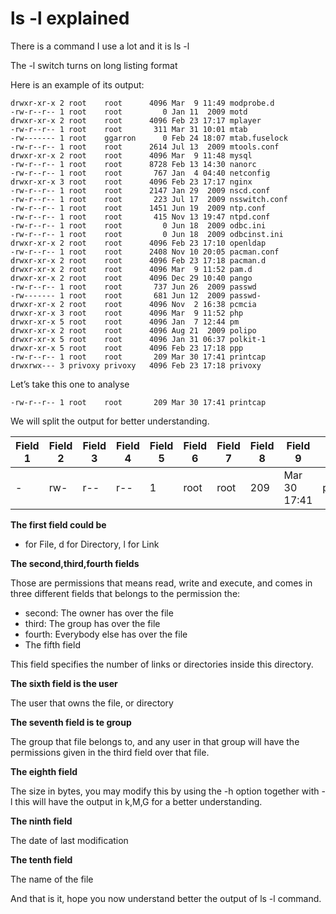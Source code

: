 # ls -l explained

There is a command I use a lot and it is ls -l

The -l switch turns on long listing format

Here is an example of its output:
```
drwxr-xr-x 2 root    root      4096 Mar  9 11:49 modprobe.d
-rw-r--r-- 1 root    root         0 Jan 11  2009 motd
drwxr-xr-x 2 root    root      4096 Feb 23 17:17 mplayer
-rw-r--r-- 1 root    root       311 Mar 31 10:01 mtab
-rw------- 1 root    ggarron      0 Feb 24 18:07 mtab.fuselock
-rw-r--r-- 1 root    root      2614 Jul 13  2009 mtools.conf
drwxr-xr-x 2 root    root      4096 Mar  9 11:48 mysql
-rw-r--r-- 1 root    root      8728 Feb 13 14:30 nanorc
-rw-r--r-- 1 root    root       767 Jan  4 04:40 netconfig
drwxr-xr-x 3 root    root      4096 Feb 23 17:17 nginx
-rw-r--r-- 1 root    root      2147 Jan 29  2009 nscd.conf
-rw-r--r-- 1 root    root       223 Jul 17  2009 nsswitch.conf
-rw-r--r-- 1 root    root      1451 Jun 19  2009 ntp.conf
-rw-r--r-- 1 root    root       415 Nov 13 19:47 ntpd.conf
-rw-r--r-- 1 root    root         0 Jun 18  2009 odbc.ini
-rw-r--r-- 1 root    root         0 Jun 18  2009 odbcinst.ini
drwxr-xr-x 2 root    root      4096 Feb 23 17:10 openldap
-rw-r--r-- 1 root    root      2408 Nov 10 20:05 pacman.conf
drwxr-xr-x 2 root    root      4096 Feb 23 17:18 pacman.d
drwxr-xr-x 2 root    root      4096 Mar  9 11:52 pam.d
drwxr-xr-x 2 root    root      4096 Dec 29 10:40 pango
-rw-r--r-- 1 root    root       737 Jun 26  2009 passwd
-rw------- 1 root    root       681 Jun 12  2009 passwd-
drwxr-xr-x 2 root    root      4096 Nov  2 16:38 pcmcia
drwxr-xr-x 3 root    root      4096 Mar  9 11:52 php
drwxr-xr-x 5 root    root      4096 Jan  7 12:44 pm
drwxr-xr-x 2 root    root      4096 Aug 21  2009 polipo
drwxr-xr-x 5 root    root      4096 Jan 31 06:37 polkit-1
drwxr-xr-x 5 root    root      4096 Feb 23 17:18 ppp
-rw-r--r-- 1 root    root       209 Mar 30 17:41 printcap
drwxrwx--- 3 privoxy privoxy   4096 Feb 23 17:18 privoxy
```

Let’s take this one to analyse
```
-rw-r--r-- 1 root    root       209 Mar 30 17:41 printcap
```

We will split the output for better understanding.


| Field 1 |	Field 2|	Field 3 |	Field 4|	Field 5	|Field 6|	Field 7	|Field 8|	Field 9	|Field 10|
|-- |--|--|--|--|--|--|--|--|--|
|-	|rw-|	r--	|r--|	1	|root|	root	|209|	Mar 30 17:41|	printcap

**The first field could be**

- for File, d for Directory, l for Link

**The second,third,fourth fields**

Those are permissions that means read, write and execute, and comes in three different fields that belongs to the permission the:

* second: The owner has over the file
* third: The group has over the file
* fourth: Everybody else has over the file
* The fifth field

This field specifies the number of links or directories inside this directory.

**The sixth field is the user**

The user that owns the file, or directory

**The seventh field is te group**

The group that file belongs to, and any user in that group will have the permissions given in the third field over that file.

**The eighth field**

The size in bytes, you may modify this by using the -h option together with -l this will have the output in k,M,G for a better understanding.

**The ninth field**

The date of last modification

**The tenth field**

The name of the file

And that is it, hope you now understand better the output of ls -l command.


